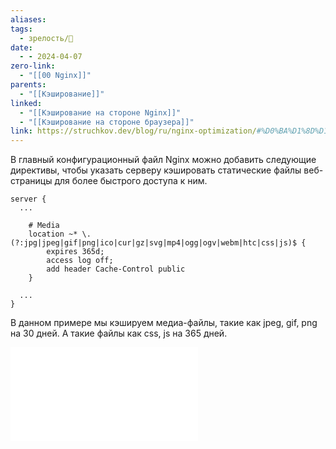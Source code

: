 ```yaml
---
aliases: 
tags:
  - зрелость/🌱
date:
  - - 2024-04-07
zero-link:
  - "[[00 Nginx]]"
parents:
  - "[[Кэширование]]"
linked:
  - "[[Кэширование на стороне Nginx]]"
  - "[[Кэширование на стороне браузера]]"
link: https://struchkov.dev/blog/ru/nginx-optimization/#%D0%BA%D1%8D%D1%88%D0%B8%D1%80%D0%BE%D0%B2%D0%B0%D0%BD%D0%B8%D0%B5-%D0%BD%D0%B0-%D1%81%D1%82%D0%BE%D1%80%D0%BE%D0%BD%D0%B5-%D0%BA%D0%BB%D0%B8%D0%B5%D0%BD%D1%82%D0%B0
---
```

В главный конфигурационный файл Nginx можно добавить следующие директивы, чтобы указать серверу кэшировать статические файлы веб-страницы для более быстрого доступа к ним.

```nginx
server {
  ...

    # Media
    location ~* \.(?:jpg|jpeg|gif|png|ico|cur|gz|svg|mp4|ogg|ogv|webm|htc|css|js)$ {
        expires 365d;
        access log off;
        add header Cache-Control public
    }

  ...
}
```

В данном примере мы кэшируем медиа-файлы, такие как jpeg, gif, png на 30 дней. А такие файлы как css, js на 365 дней.

![Fingerprint файлов](Fingerprint%20файлов.md)